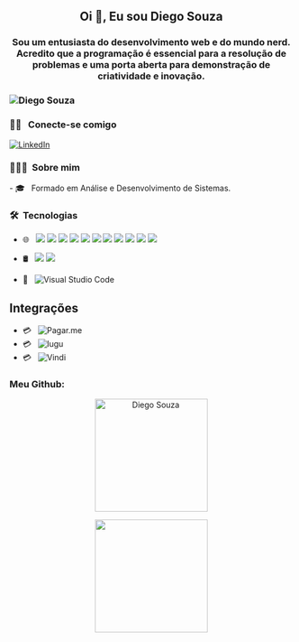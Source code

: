 <h2 align="center">Oi 👋, Eu sou Diego Souza</h2>
<h3 align="center">Sou um entusiasta do desenvolvimento web e do mundo nerd. Acredito que a programação é essencial para a resolução de problemas e uma porta aberta para demonstração de criatividade e inovação.<h3/>
<img src="https://komarev.com/ghpvc/?username=DiegoSouza7&label=Profile%20views&color=0e75b6&style=flat" alt="Diego Souza" style="max-width:100%;">

<h3> 🤝🏻 &nbsp; Conecte-se comigo</h3>
<a href="https://www.linkedin.com/in/diego-souza-reis/"><img alt="LinkedIn" src="https://img.shields.io/badge/LinkedIn-Diego Souza-blue?style=flat-square&logo=linkedin"></a>

<h3> 👨🏻‍💻 &nbsp;Sobre mim </h3>
- 🎓 &nbsp; Formado em Análise e Desenvolvimento de Sistemas. <br />
<h3> 🛠 &nbsp;Tecnologias</h3>

- 🌐 &nbsp; <img src="https://img.shields.io/badge/react%20-%2320232a.svg?&style=for-the-badge&logo=react&logoColor=%2361DAFB"/> <img src="https://img.shields.io/badge/html5%20-%23E34F26.svg?&style=for-the-badge&logo=html5&logoColor=white"/> <img src="https://img.shields.io/badge/css3%20-%231572B6.svg?&style=for-the-badge&logo=css3&logoColor=white"/> <img src="https://img.shields.io/badge/javascript%20-%23323330.svg?&style=for-the-badge&logo=javascript&logoColor=%23F7DF1E"/> <img src="https://img.shields.io/badge/node.js%20-%2343853D.svg?&style=for-the-badge&logo=node.js&logoColor=white"/> <img src="https://img.shields.io/badge/typescript%20-%2320232a.svg?&style=for-the-badge&logo=typescript&logoColor=%2361DAFB"/> <img src="https://img.shields.io/badge/AdonisJS%20-%2320232a.svg?&style=for-the-badge&logo=adonisjs&logoColor=%2361DAFB"/> <img src="https://img.shields.io/badge/styled%20components%20-%2320232a.svg?&style=for-the-badge&logo=styledcomponents&logoColor=%2361DAFB"/> <img src="https://img.shields.io/badge/next.js%20-%23000000.svg?&style=for-the-badge&logo=next.js&logoColor=white"/> <img src="https://img.shields.io/badge/chakra-ui%20-%232C7B93.svg?&style=for-the-badge&logo=chakraui&logoColor=white"/> <img src="https://img.shields.io/badge/rabbitmq%20-%23064B1E.svg?&style=for-the-badge&logo=rabbitmq&logoColor=white"/>

- 🛢 &nbsp; <img src ="https://img.shields.io/badge/postgres-%23316192.svg?&style=for-the-badge&logo=postgresql&logoColor=white"/> <img src ="https://img.shields.io/badge/mysql-%23316192.svg?&style=for-the-badge&logo=mysql&logoColor=white"/>

- 🔧 &nbsp;
 ![Visual Studio Code](https://img.shields.io/badge/-VsCode-2C2C32?style=flat-square&logo=visual-studio-code&logoColor=0078D7)

## Integrações
- 💳 &nbsp; ![Pagar.me](https://img.shields.io/badge/pagarme%20-%23239B67.svg?&style=flat-square&logo=pagarme&logoColor=white)
- 💳 &nbsp; ![Iugu](https://img.shields.io/badge/iugu%20-%23FF6F61.svg?&style=flat-square&logo=iugu&logoColor=white)
- 💳 &nbsp; ![Vindi](https://img.shields.io/badge/vindi%20-%233D73A8.svg?&style=flat-square&logo=vindi&logoColor=white)

### Meu Github:

 <p align="center">
  <img height="200em" alt="Diego Souza" src="https://github-readme-stats.vercel.app/api?username=DiegoSouza7&theme=buefy&show_icons=true" />
 <p/>
 <p align="center">
  <img height="200em" src="https://github-readme-stats.vercel.app/api/top-langs/?username=DiegoSouza7&theme=buefy&layout=compact" />
 <p/>
